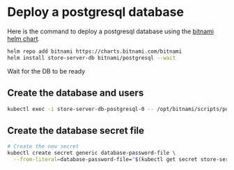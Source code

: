 Deploy a postgresql database
============================

Here is the command to deploy a postgresql database using the [bitnami helm chart](https://artifacthub.io/packages/helm/bitnami/postgresql).

```bash
helm repo add bitnami https://charts.bitnami.com/bitnami
helm install store-server-db bitnami/postgresql --wait
```

Wait for the DB to be ready

Create the database and users
-----------------------------

```bash
kubectl exec -i store-server-db-postgresql-0 -- /opt/bitnami/scripts/postgresql/entrypoint.sh /bin/bash -c 'PGPASSWORD=$POSTGRES_PASSWORD psql' < create-db-and-users.sql
```

Create the database secret file
-------------------------------

```bash
# Create the new secret
kubectl create secret generic database-password-file \
  --from-literal=database-password-file="$(kubectl get secret store-server-db-postgresql -o jsonpath="{.data.postgres-password}" | base64 -d)"
```

